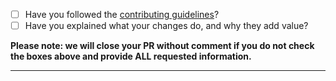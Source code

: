 - [ ] Have you followed the [contributing guidelines](https://github.com/github/opensourcefriday/blob/HEAD/CONTRIBUTING.md)?
- [ ] Have you explained what your changes do, and why they add value?

**Please note: we will close your PR without comment if you do not check the boxes above and provide ALL requested information.**

-----
